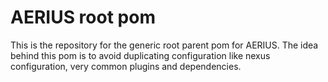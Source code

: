 # AERIUS root pom

This is the repository for the generic root parent pom for AERIUS.
The idea behind this pom is to avoid duplicating configuration like nexus configuration, very common plugins and dependencies.
